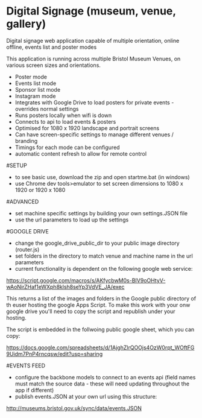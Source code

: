 # Digital Signage (museum, venue, gallery)
Digital signage web application capable of multiple orientation, online offline, events list and poster modes

This application is running across multiple Bristol Museum Venues, on various screen sizes and orientations.

 - Poster mode
 - Events list mode
 - Sponsor list mode
 - Instagram mode
 - Integrates with Google Drive to load posters for private events - overrides normal settings
 - Runs posters locally when wifi is down
 - Connects to api to load events & posters
 - Optimised for 1080 x 1920 landscape and portrait screens
 - Can have screen-specific settings to manage different venues / branding
 - Timings for each mode can be configured
 - automatic content refresh to allow for remote control
 

#SETUP

 - to see basic use, download the zip and open startme.bat (in windows)
 - use Chrome dev tools>emulator to set screen dimensions to 1080 x 1920 or 1920 x 1080
 
#ADVANCED

 - set machine specific settings by building your own settings.JSON file
 - use the url parameters to load up the settings

#GOOGLE DRIVE

 - change the google_drive_public_dir to your public image directory (router.js)
 - set folders in the directory to match venue and machine name in the url parameters
 - current functionality is dependent on the following google web service:
  
https://script.google.com/macros/s/AKfycbwM0s-BIV9oOHtyV-wAoNirZHaf1eWXph8klsh8seYp3VdVE_JA/exec

This returns a list of the images and folders in the Google public directory of th euser hosting the google Apps Script. To make this work with your onw google drive you'll need to copy the script and republish under your hosting.

The script is embedded in the follwoing public google sheet, which you can copy:

https://docs.google.com/spreadsheets/d/1AjghZlrQOOjs4OzW0rpt_WOftFG9Uidm7PnP4rncqsw/edit?usp=sharing





#EVENTS FEED

 - configure the backbone models to connect to an events api (field names must match the source data - these will need updating throughout the app if different)
 - publish events.JSON at your own url using this structure:
 
 http://museums.bristol.gov.uk/sync/data/events.JSON


 
